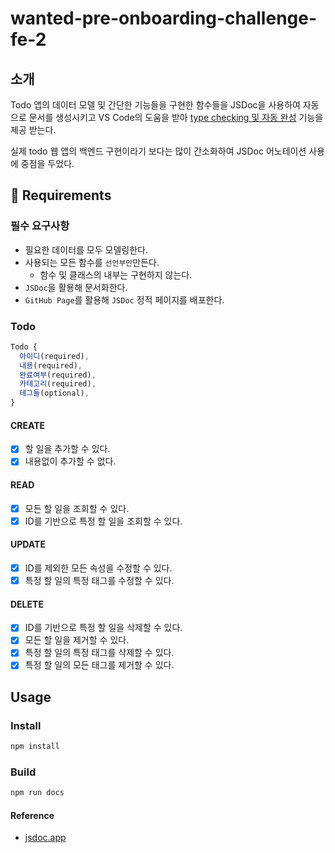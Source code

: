 # wanted-pre-onboarding-challenge-fe-2

## 소개

Todo 앱의 데이터 모델 및 간단한 기능들을 구현한 함수들을 JSDoc을 사용하여 자동으로 문서를 생성시키고 VS Code의 도움을 받아 [type checking 및 자동 완성](https://code.visualstudio.com/docs/nodejs/working-with-javascript) 기능을 제공 받는다.

실제 todo 웹 앱의 백엔드 구현이라기 보다는 많이 간소화하여 JSDoc 어노테이션 사용에 중점을 두었다.

## 📝 Requirements

### 필수 요구사항

- 필요한 데이터를 모두 모델링한다.
- 사용되는 모든 함수를 `선언부만`만든다.
  - 함수 및 클래스의 내부는 구현하지 않는다.
- `JSDoc`을 활용해 문서화한다.
- `GitHub Page`를 활용해 `JSDoc` 정적 페이지를 배포한다.

### Todo

```js
Todo {
  아이디(required),
  내용(required),
  완료여부(required),
  카테고리(required),
  테그들(optional),
}
```

#### CREATE

- [x] 할 일을 추가할 수 있다.
- [x] 내용없이 추가할 수 없다.

#### READ

- [x] 모든 할 일을 조회할 수 있다.
- [x] ID를 기반으로 특정 할 일을 조회할 수 있다.

#### UPDATE

- [x] ID를 제외한 모든 속성을 수정할 수 있다.
- [x] 특정 할 일의 특정 태그를 수정할 수 있다.

#### DELETE

- [x] ID를 기반으로 특정 할 일을 삭제할 수 있다.
- [x] 모든 할 일을 제거할 수 있다.
- [x] 특정 할 일의 특정 태그를 삭제할 수 있다.
- [x] 특정 할 일의 모든 태그를 제거할 수 있다.

## Usage

### Install

```bash
npm install
```

### Build

```bash
npm run docs
```

#### Reference

- [jsdoc.app](https://jsdoc.app)